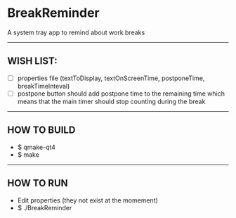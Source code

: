 BreakReminder
=============

A system tray app to remind about work breaks


------------------------------------------------------------------------------
## WISH LIST:
- [ ] properties file (textToDisplay, textOnScreenTime, postponeTime, breakTimeInteval)
- [ ] postpone button should add postpone time to the remaining time which means that  the main timer should stop counting during the break

------------------------------------------------------------------------------
## HOW TO BUILD
* $ qmake-qt4
* $ make

------------------------------------------------------------------------------
## HOW TO RUN

* Edit properties (they not exist at the momement)
* $ ./BreakReminder
